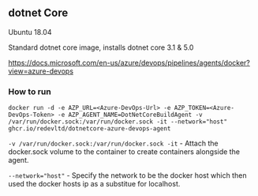 ## dotnet Core 
Ubuntu 18.04

Standard dotnet core image, installs dotnet core 3.1 & 5.0

https://docs.microsoft.com/en-us/azure/devops/pipelines/agents/docker?view=azure-devops

### How to run
`docker run -d -e AZP_URL=<Azure-DevOps-Url> -e AZP_TOKEN=<Azure-DevOps-Token> -e AZP_AGENT_NAME=DotNetCoreBuildAgent -v /var/run/docker.sock:/var/run/docker.sock -it
--network="host" ghcr.io/redevltd/dotnetcore-azure-devops-agent`

`-v /var/run/docker.sock:/var/run/docker.sock -it` - Attach the docker.sock volume to the container to create containers alongside the agent.

`--network="host"` - Specify the network to be the docker host which then used the docker hosts ip as a substitue for localhost.
